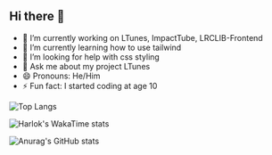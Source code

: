 ## Hi there 👋

- 🔭 I’m currently working on LTunes, ImpactTube, LRCLIB-Frontend
- 🌱 I’m currently learning how to use tailwind
- 🤔 I’m looking for help with css styling
- 💬 Ask me about my project LTunes
- 😄 Pronouns: He/Him
- ⚡ Fun fact: I started coding at age 10


![Top Langs](https://github-readme-stats.vercel.app/api/top-langs/?username=Laganyt&layout=donut)

![Harlok's WakaTime stats](https://github-readme-stats.vercel.app/api/wakatime?username=LaganYT&layout=compact)

![Anurag's GitHub stats](https://github-readme-stats.vercel.app/api?username=Laganyt)
